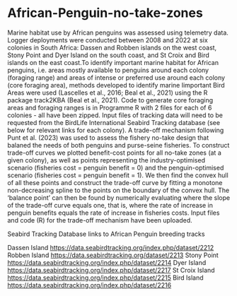 # African-Penguin-no-take-zones
Marine habitat use by African penguins was assessed using telemetry data. Logger deployments were conducted between 2008 and 2022 at six colonies in South Africa: Dassen and Robben islands on the west coast, Stony Point and Dyer Island on the south coast, and St Croix and Bird islands on the east coast.To identify important marine habitat for African penguins, i.e. areas mostly available to penguins around each colony (foraging range) and areas of intense or preferred use around each colony (core foraging area), methods developed to identify marine Iimportant Bird Areas were used (Lascelles et al., 2016; Beal et al., 2021) using the R package track2KBA (Beal et al., 2021). 
Code to generate core foraging areas and foraging ranges is in Programme R with 2 files for each of 6 colonies - all have been zipped. Input files of tracking data will need to be requested from the BirdLife International Seabird Tracking database (see below for relevant links for each colony).
A trade-off mechanism following Punt et al. (2023) was used to assess the fishery no-take design that balaned the needs of both penguins and purse-seine fisheries. To construct trade-off curves we plotted benefit-cost points for all no-take zones (at a given colony), as well as points representing the industry-optimised scenario (fisheries cost = penguin benefit = 0) and the penguin-optimised scenario (fisheries cost = penguin benefit = 1). We then find the convex hull of all these points and construct the trade-off curve by fitting a monotone non-decreasing spline to the points on the boundary of the convex hull. The ‘balance point’ can then be found by numerically evaluating where the slope of the trade-off curve equals one, that is, where the rate of increase in penguin benefits equals the rate of increase in fisheries costs.
Input files and code (R) for the trade-off mechanism have been uploaded.

Seabird Tracking Database links to African Penguin breeding tracks

Dassen Island
https://data.seabirdtracking.org/index.php/dataset/2212
Robben Island
https://data.seabirdtracking.org/dataset/2213
Stony Point
https://data.seabirdtracking.org/index.php/dataset/2214
Dyer Island
https://data.seabirdtracking.org/index.php/dataset/2217
St Croix Island
https://data.seabirdtracking.org/index.php/dataset/2215
Bird Island
https://data.seabirdtracking.org/index.php/dataset/2216
